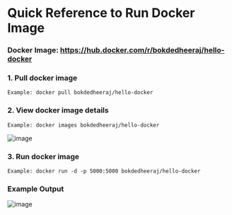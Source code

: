 # Quick Reference to Run Docker Image

### Docker Image: https://hub.docker.com/r/bokdedheeraj/hello-docker

### 1. Pull docker image
```git
Example: docker pull bokdedheeraj/hello-docker
```
### 2. View docker image details
```git
Example: docker images bokdedheeraj/hello-docker
```
![image](https://user-images.githubusercontent.com/5664029/196031522-facb6a1c-40bf-46d4-bfaa-bc9dbd265629.png)

### 3. Run docker image
```git
Example: docker run -d -p 5000:5000 bokdedheeraj/hello-docker
```
### Example Output
![image](https://user-images.githubusercontent.com/5664029/196031137-efc290fd-196f-44d6-8c9e-2049e92c75a3.png)